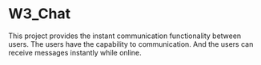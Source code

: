 # W3_Chat
This project provides the instant communication functionality between users. The users have the capability to communication. And the users can receive messages instantly while online.
